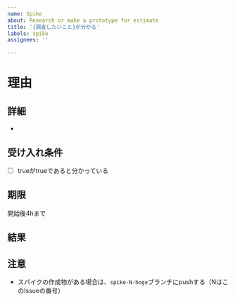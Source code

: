 ```yaml
---
name: Spike
about: Research or make a prototype for estimate
title: '{調査したいこと}が分かる'
labels: spike
assignees: ''

---
```


# 理由

## 詳細
- 
## 受け入れ条件
- [ ] trueがtrueであると分かっている
## 期限
開始後4hまで
## 結果

## 注意
- スパイクの作成物がある場合は、`spike-N-hoge`ブランチにpushする（NはこのIssueの番号）
